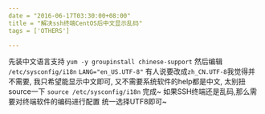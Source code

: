 ```yaml
---
date = "2016-06-17T03:30:00+08:00"
title = "解决ssh终端CentOS后中文显示乱码"
tags = ['OTHERS']

---
```


先装中文语言支持
`yum -y groupinstall chinese-support`
然后编辑
`/etc/sysconfig/i18n`
`LANG="en_US.UTF-8"`
有人说要改成`zh_CN.UTF-8`我觉得并不需要, 我只希望能显示中文即可, 又不需要系统软件的help都是中文, 太别扭
source一下
`source /etc/sysconfig/i18n`
完成~
如果SSH终端还是乱码,那么需要对终端软件的编码进行配置
统一选择UTF8即可~